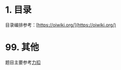 # 1. 目录

目录编排参考：[https://oiwiki.org/](https://oiwiki.org/)

# 99. 其他

题目主要参考[力扣](https://leetcode.cn/)
